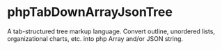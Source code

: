 phpTabDownArrayJsonTree
=======================

A tab-structured tree markup language. Convert outline, unordered lists, organizational charts, etc. into php Array and/or JSON string.
